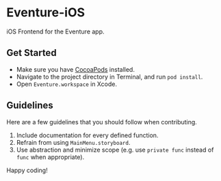 # Eventure-iOS
iOS Frontend for the Eventure app.

## Get Started
- Make sure you have [CocoaPods](https://cocoapods.org "Official site for CocoaPods") installed.
- Navigate to the project directory in Terminal, and run `pod install`.
- Open `Eventure.workspace` in Xcode. 

## Guidelines
Here are a few guidelines that you should follow when contributing.
1. Include documentation for every defined function.
2. Refrain from using `MainMenu.storyboard`.
3. Use abstraction and minimize scope (e.g. use `private func` instead of `func` when appropriate).

Happy coding!
